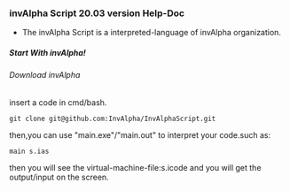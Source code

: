 ### invAlpha Script 20.03 version Help-Doc
- The invAlpha Script is a interpreted-language of invAlpha organization.
##### Start With invAlpha!
###### Download invAlpha
insert a code in cmd/bash.
```
git clone git@github.com:InvAlpha/InvAlphaScript.git
```
then,you can use "main.exe"/"main.out" to interpret your code.such as:
```
main s.ias
```
then you will see the virtual-machine-file:s.icode and you will get the output/input on the screen.
